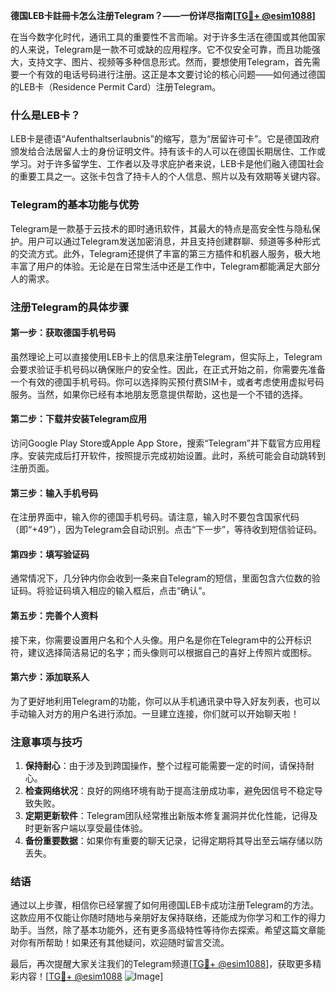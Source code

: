 **德国LEB卡註冊卡怎么注册Telegram？——一份详尽指南[[TG💪+ @esim1088](https://t.me/s/esim1088)]**

在当今数字化时代，通讯工具的重要性不言而喻。对于许多生活在德国或其他国家的人来说，Telegram是一款不可或缺的应用程序。它不仅安全可靠，而且功能强大，支持文字、图片、视频等多种信息形式。然而，要想使用Telegram，首先需要一个有效的电话号码进行注册。这正是本文要讨论的核心问题——如何通过德国的LEB卡（Residence Permit Card）注册Telegram。

### 什么是LEB卡？

LEB卡是德语“Aufenthaltserlaubnis”的缩写，意为“居留许可卡”。它是德国政府颁发给合法居留人士的身份证明文件。持有该卡的人可以在德国长期居住、工作或学习。对于许多留学生、工作者以及寻求庇护者来说，LEB卡是他们融入德国社会的重要工具之一。这张卡包含了持卡人的个人信息、照片以及有效期等关键内容。

### Telegram的基本功能与优势

Telegram是一款基于云技术的即时通讯软件，其最大的特点是高安全性与隐私保护。用户可以通过Telegram发送加密消息，并且支持创建群聊、频道等多种形式的交流方式。此外，Telegram还提供了丰富的第三方插件和机器人服务，极大地丰富了用户的体验。无论是在日常生活中还是工作中，Telegram都能满足大部分人的需求。

### 注册Telegram的具体步骤

#### 第一步：获取德国手机号码

虽然理论上可以直接使用LEB卡上的信息来注册Telegram，但实际上，Telegram会要求验证手机号码以确保账户的安全性。因此，在正式开始之前，你需要先准备一个有效的德国手机号码。你可以选择购买预付费SIM卡，或者考虑使用虚拟号码服务。当然，如果你已经有本地朋友愿意提供帮助，这也是一个不错的选择。

#### 第二步：下载并安装Telegram应用

访问Google Play Store或Apple App Store，搜索“Telegram”并下载官方应用程序。安装完成后打开软件，按照提示完成初始设置。此时，系统可能会自动跳转到注册页面。

#### 第三步：输入手机号码

在注册界面中，输入你的德国手机号码。请注意，输入时不要包含国家代码（即“+49”），因为Telegram会自动识别。点击“下一步”，等待收到短信验证码。

#### 第四步：填写验证码

通常情况下，几分钟内你会收到一条来自Telegram的短信，里面包含六位数的验证码。将验证码填入相应的输入框后，点击“确认”。

#### 第五步：完善个人资料

接下来，你需要设置用户名和个人头像。用户名是你在Telegram中的公开标识符，建议选择简洁易记的名字；而头像则可以根据自己的喜好上传照片或图标。

#### 第六步：添加联系人

为了更好地利用Telegram的功能，你可以从手机通讯录中导入好友列表，也可以手动输入对方的用户名进行添加。一旦建立连接，你们就可以开始聊天啦！

### 注意事项与技巧

1. **保持耐心**：由于涉及到跨国操作，整个过程可能需要一定的时间，请保持耐心。
2. **检查网络状况**：良好的网络环境有助于提高注册成功率，避免因信号不稳定导致失败。
3. **定期更新软件**：Telegram团队经常推出新版本修复漏洞并优化性能，记得及时更新客户端以享受最佳体验。
4. **备份重要数据**：如果你有重要的聊天记录，记得定期将其导出至云端存储以防丢失。

### 结语

通过以上步骤，相信你已经掌握了如何用德国LEB卡成功注册Telegram的方法。这款应用不仅能让你随时随地与亲朋好友保持联络，还能成为你学习和工作的得力助手。当然，除了基本功能外，还有更多高级特性等待你去探索。希望这篇文章能对你有所帮助！如果还有其他疑问，欢迎随时留言交流。

最后，再次提醒大家关注我们的Telegram频道[[TG💪+ @esim1088](https://t.me/s/esim1088)]，获取更多精彩内容！[[TG💪+ @esim1088](https://t.me/s/esim1088) ![Image](https://i.postimg.cc/4NQfJmqS/Snipaste-2025-05-13-00-14-12.png)]